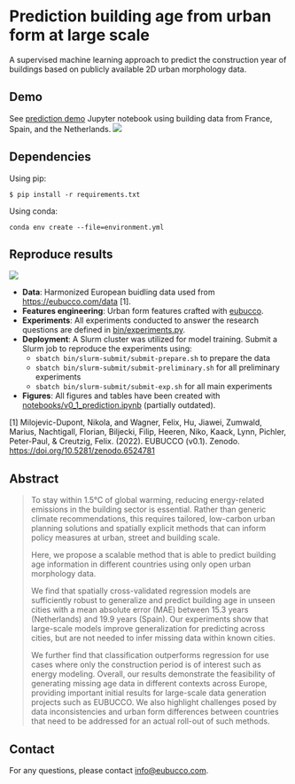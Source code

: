 # Prediction building age from urban form at large scale

A supervised machine learning approach to predict the construction year of buildings based on publicly available 2D urban morphology data.

## Demo
See [prediction demo](demo.ipynb) Jupyter notebook using building data from France, Spain, and the Netherlands.
![](./figures/data-overview-color-coded.png)

## Dependencies
Using pip:
```
$ pip install -r requirements.txt
```
Using conda:
```
conda env create --file=environment.yml
```

## Reproduce results
![](./figures/methods.svg)

* **Data**: Harmonized European buidling data used from https://eubucco.com/data [1].
* **Features engineering**: Urban form features crafted with [eubucco](https://github.com/ai4up/eubucco/blob/a9096afa20dc422c9063c742d66f802772ab7159/eubucco/ft_eng/ft_eng.py).
* **Experiments**: All experiments conducted to answer the research questions are defined in [bin/experiments.py](bin/experiments.py).
* **Deployment**: A Slurm cluster was utilized for model training. Submit a Slurm job to reproduce the experiments using:
    * `sbatch bin/slurm-submit/submit-prepare.sh` to prepare the data
    * `sbatch bin/slurm-submit/submit-preliminary.sh` for all preliminary experiments
    * `sbatch bin/slurm-submit/submit-exp.sh` for all main experiments
* **Figures**: All figures and tables have been created with [notebooks/v0_1_prediction.ipynb](notebooks/v0_1_prediction.ipynb) (partially outdated).


[1] Milojevic-Dupont, Nikola, and Wagner, Felix, Hu, Jiawei, Zumwald, Marius, Nachtigall, Florian, Biljecki, Filip, Heeren, Niko, Kaack, Lynn, Pichler, Peter-Paul, & Creutzig, Felix. (2022). EUBUCCO (v0.1). Zenodo. https://doi.org/10.5281/zenodo.6524781

## Abstract

> To stay within 1.5°C of global warming, reducing energy-related emissions in the building sector is essential. Rather than generic climate recommendations, this requires tailored, low-carbon urban planning solutions and spatially explicit methods that can inform policy measures at urban, street and building scale.
>
> Here, we propose a scalable method that is able to predict building age information in different countries using only open urban morphology data. 
>
> We find that spatially cross-validated regression models are sufficiently robust to generalize and predict building age in unseen cities with a mean absolute error (MAE) between 15.3 years (Netherlands) and 19.9 years (Spain).  Our experiments show that large-scale models improve generalization for predicting across cities, but are not needed to infer missing data within known cities.
>
> We further find that classification outperforms regression for use cases where only the construction period is of interest such as energy modeling.
> Overall, our results demonstrate the feasibility of generating missing age data in different contexts across Europe, providing important initial results for large-scale data generation projects such as EUBUCCO. We also highlight challenges posed by data inconsistencies and urban form differences between countries that need to be addressed for an actual roll-out of such methods.

## Contact
For any questions, please contact info@eubucco.com.
